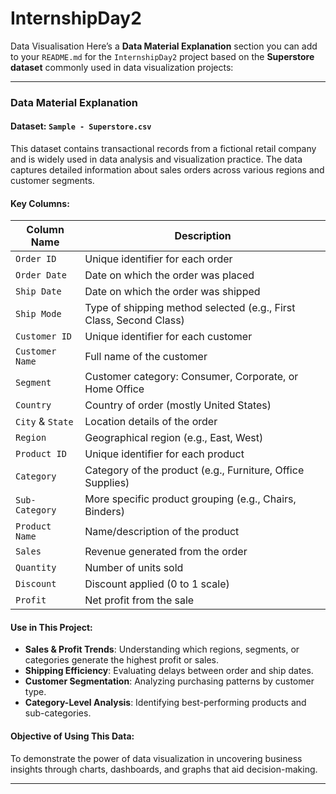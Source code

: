 # InternshipDay2
Data Visualisation
Here’s a **Data Material Explanation** section you can add to your `README.md` for the `InternshipDay2` project based on the **Superstore dataset** commonly used in data visualization projects:

---

### Data Material Explanation

#### Dataset: `Sample - Superstore.csv`

This dataset contains transactional records from a fictional retail company and is widely used in data analysis and visualization practice. The data captures detailed information about sales orders across various regions and customer segments.

#### Key Columns:

| Column Name      | Description                                                        |
| ---------------- | ------------------------------------------------------------------ |
| `Order ID`       | Unique identifier for each order                                   |
| `Order Date`     | Date on which the order was placed                                 |
| `Ship Date`      | Date on which the order was shipped                                |
| `Ship Mode`      | Type of shipping method selected (e.g., First Class, Second Class) |
| `Customer ID`    | Unique identifier for each customer                                |
| `Customer Name`  | Full name of the customer                                          |
| `Segment`        | Customer category: Consumer, Corporate, or Home Office             |
| `Country`        | Country of order (mostly United States)                            |
| `City` & `State` | Location details of the order                                      |
| `Region`         | Geographical region (e.g., East, West)                             |
| `Product ID`     | Unique identifier for each product                                 |
| `Category`       | Category of the product (e.g., Furniture, Office Supplies)         |
| `Sub-Category`   | More specific product grouping (e.g., Chairs, Binders)             |
| `Product Name`   | Name/description of the product                                    |
| `Sales`          | Revenue generated from the order                                   |
| `Quantity`       | Number of units sold                                               |
| `Discount`       | Discount applied (0 to 1 scale)                                    |
| `Profit`         | Net profit from the sale                                           |

#### Use in This Project:

* **Sales & Profit Trends**: Understanding which regions, segments, or categories generate the highest profit or sales.
* **Shipping Efficiency**: Evaluating delays between order and ship dates.
* **Customer Segmentation**: Analyzing purchasing patterns by customer type.
* **Category-Level Analysis**: Identifying best-performing products and sub-categories.

#### Objective of Using This Data:

To demonstrate the power of data visualization in uncovering business insights through charts, dashboards, and graphs that aid decision-making.

---


